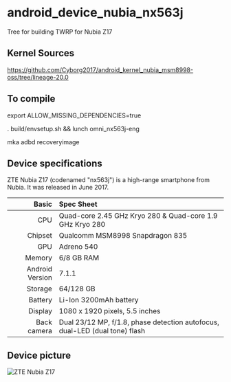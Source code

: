# android_device_nubia_nx563j
Tree for building TWRP for Nubia Z17

## Kernel Sources

https://github.com/Cyborg2017/android_kernel_nubia_msm8998-oss/tree/lineage-20.0

## To compile

export ALLOW_MISSING_DEPENDENCIES=true

. build/envsetup.sh && lunch omni_nx563j-eng

mka adbd recoveryimage

## Device specifications

ZTE Nubia Z17 (codenamed "nx563j") is a high-range smartphone from Nubia.
It was released in June 2017.

Basic   | Spec Sheet
-------:|:-------------------------
CPU     | Quad-core 2.45 GHz Kryo 280 & Quad-core 1.9 GHz Kryo 280
Chipset | Qualcomm MSM8998 Snapdragon 835
GPU     | Adreno 540
Memory  | 6/8 GB RAM
Android Version | 7.1.1
Storage | 64/128 GB
Battery | Li-Ion 3200mAh battery
Display | 1080 x 1920 pixels, 5.5 inches
Back camera  | Dual 23/12 MP, f/1.8, phase detection autofocus, dual-LED (dual tone) flash
## Device picture

![ZTE Nubia Z17](http://www.ixbt.com/short/images/2017/Jun/Nubia-Z17-official-01.jpg "ZTE Nubia Z17")
